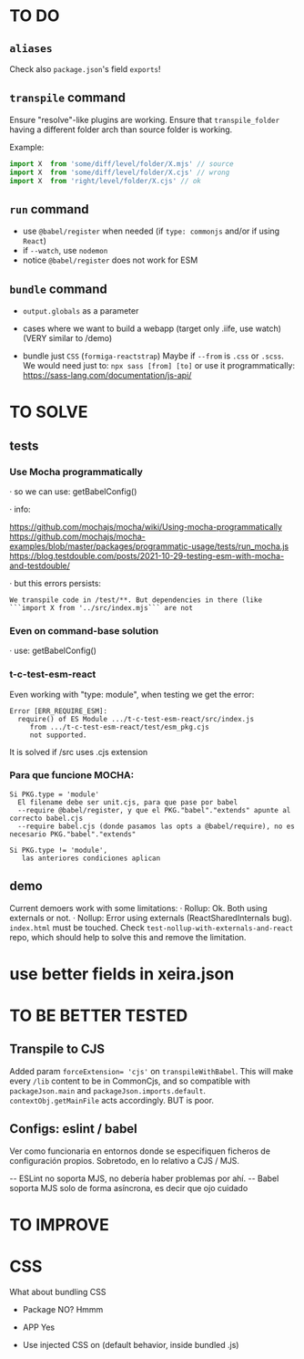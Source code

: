 # TO DO

## `aliases`

 Check also `package.json`'s field `exports`!


## `transpile` command

Ensure "resolve"-like plugins are working. Ensure that `transpile_folder` having a different folder arch than source folder is working.

Example:

```js
import X  from 'some/diff/level/folder/X.mjs' // source
import X  from 'some/diff/level/folder/X.cjs' // wrong
import X  from 'right/level/folder/X.cjs' // ok
```

## `run` command

- use `@babel/register` when needed (if `type: commonjs` and/or if using `React`)
- if `--watch`, use `nodemon`
- notice `@babel/register` does not work for ESM

## `bundle` command

- `output.globals` as a parameter

- cases where we want to build a webapp (target only .iife, use watch)
  (VERY similar to /demo)

- bundle just `CSS` (`formiga-reactstrap`)
  Maybe if `--from`  is `.css` or `.scss`.
  We would need just to: `npx sass [from] [to]` or use it programmatically: https://sass-lang.com/documentation/js-api/
 

# TO SOLVE

## tests

### Use Mocha programmatically

  · so we can use: getBabelConfig()

  · info:

  https://github.com/mochajs/mocha/wiki/Using-mocha-programmatically
  https://github.com/mochajs/mocha-examples/blob/master/packages/programmatic-usage/tests/run_mocha.js
  https://blog.testdouble.com/posts/2021-10-29-testing-esm-with-mocha-and-testdouble/

  · but this errors persists:
    
    We transpile code in /test/**. But dependencies in there (like 
    ```import X from '../src/index.mjs``` are not

### Even on command-base solution

  · use: getBabelConfig()


### t-c-test-esm-react
 
Even working with "type: module", when testing we get the error:

```
Error [ERR_REQUIRE_ESM]: 
  require() of ES Module .../t-c-test-esm-react/src/index.js 
     from .../t-c-test-esm-react/test/esm_pkg.cjs 
     not supported.
```

It is solved if /src uses .cjs extension


### Para que funcione MOCHA:
     
    Si PKG.type = 'module'
      El filename debe ser unit.cjs, para que pase por babel
      --require @babel/register, y que el PKG."babel"."extends" apunte al correcto babel.cjs
      --require babel.cjs (donde pasamos las opts a @babel/require), no es necesario PKG."babel"."extends"
    
    Si PKG.type != 'module',
       las anteriores condiciones aplican




## demo

Current demoers work with some limitations:
· Rollup: Ok. Both using externals or not.
· Nollup: Error using externals (ReactSharedInternals bug).
          `index.html` must be touched.
          Check `test-nollup-with-externals-and-react` repo,
            which should help to solve this and remove the limitation.

# use better fields in xeira.json


# TO BE BETTER TESTED

## Transpile to CJS

Added param `forceExtension= 'cjs'` on `transpileWithBabel`.
This will make every `/lib` content to be in CommonCjs, and so compatible
with `packageJson.main` and `packageJson.imports.default`.
`contextObj.getMainFile` acts accordingly.
BUT is poor.


## Configs: eslint / babel

  Ver como funcionaria en entornos donde se especifiquen ficheros de configuración propios.
  Sobretodo, en lo relativo a CJS / MJS. 

  -- ESLint no soporta MJS, no debería haber problemas por ahí.
  -- Babel soporta MJS solo de forma asíncrona, es decir que ojo cuidado

# TO IMPROVE


# CSS

What about bundling CSS
  - Package NO? Hmmm
  - APP Yes

  - Use injected CSS on <head> (default behavior, inside bundled .js)



